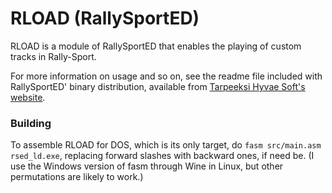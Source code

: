 # RLOAD (RallySportED)
RLOAD is a module of RallySportED that enables the playing of custom tracks in Rally-Sport.

For more information on usage and so on, see the readme file included with RallySportED' binary distribution, available from [Tarpeeksi Hyvae Soft's website](http://tarpeeksihyvaesoft.com/soft).

### Building
To assemble RLOAD for DOS, which is its only target, do ```fasm src/main.asm rsed_ld.exe```, replacing forward slashes with backward ones, if need be. (I use the Windows version of fasm through Wine in Linux, but other permutations are likely to work.)
